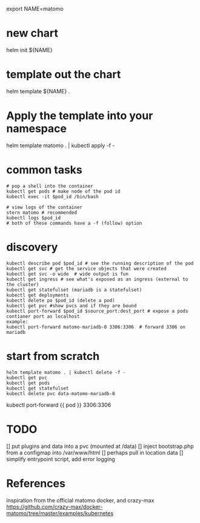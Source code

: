 export NAME=matomo

# new chart 
helm init ${NAME}

# template out the chart
helm template ${NAME} . 

# Apply the template into your namespace
helm template matomo . | kubectl apply -f - 


# common tasks
```
# pop a shell into the container
kubectl get pods # make node of the pod id
kubectl exec -it $pod_id /bin/bash

# view logs of the container
stern matomo # recommended
kubectl logs $pod_id
# both of these commands have a -f (follow) option

```

# discovery
```
kubectl describe pod $pod_id # see the running description of the pod
kubectl get svc # get the service objects that were created
kubectl get svc -o wide  # wide output is fun
kubectl get ingress # see what's exposed as an ingress (external to the cluster)
kubectl get statefulset (mariadb is a statefulset)
kubectl get deployments
kubectl delete po $pod_id (delete a pod)
kubectl get pvc #show pvcs and if they are bound
kubectl port-forward $pod_id $source_port:dest_port # expose a pods contianer port as localhost
example:
kubectl port-forward matomo-mariadb-0 3306:3306  # forward 3306 on mariadb
```

# start from scratch
```
helm template matomo . | kubectl delete -f -
kubectl get pvc
kubectl get pods
kubectl get statefulset
kubectl delete pvc data-matomo-mariadb-0
```

kubectl port-forward {{ pod }} 3306:3306



# TODO 
[] put plugins and data into a pvc (mounted at /data)
[] inject bootstrap.php from a configmap into /var/www/html
[] perhaps pull in location data
[] simplify entrypoint script, add error logging



# References
inspiration from the official matomo docker, and crazy-max
https://github.com/crazy-max/docker-matomo/tree/master/examples/kubernetes

